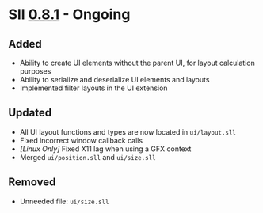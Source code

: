 # Sll [0.8.1] - Ongoing

## Added

- Ability to create UI elements without the parent UI, for layout calculation purposes
- Ability to serialize and deserialize UI elements and layouts
- Implemented filter layouts in the UI extension

## Updated

- All UI layout functions and types are now located in `ui/layout.sll`
- Fixed incorrect window callback calls
- *\[Linux Only\]* Fixed X11 lag when using a GFX context
- Merged `ui/position.sll` and `ui/size.sll`

## Removed

- Unneeded file: `ui/size.sll`

[0.8.1]: https://github.com/sl-lang/sll/compare/sll-v0.8.0...main
